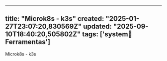 
--- 
title: "Microk8s - k3s"
created: "2025-01-27T23:07:20,830569Z"
updated: "2025-09-10T18:40:20,505802Z"
tags: ['system:notebook:Ferramentas']
--- 

Microk8s - k3s

